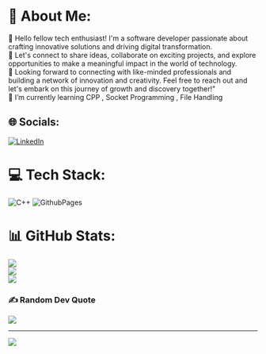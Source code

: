 # 💫 About Me:
🔭 Hello fellow tech enthusiast! I'm a software developer passionate about crafting innovative solutions and driving digital transformation. <br>👯 Let's connect to share ideas, collaborate on exciting projects, and explore opportunities to make a meaningful impact in the world of technology. <br>🤝 Looking forward to connecting with like-minded professionals and building a network of innovation and creativity. Feel free to reach out and let's embark on this journey of growth and discovery together!"<br>🌱 I’m currently learning CPP , Socket Programming , File Handling<br>


## 🌐 Socials:
[![LinkedIn](https://img.shields.io/badge/LinkedIn-%230077B5.svg?logo=linkedin&logoColor=white)](https://linkedin.com/in/akshadatupe) 

# 💻 Tech Stack:
![C++](https://img.shields.io/badge/c++-%2300599C.svg?style=for-the-badge&logo=c%2B%2B&logoColor=white) ![GithubPages](https://img.shields.io/badge/github%20pages-121013?style=for-the-badge&logo=github&logoColor=white)
# 📊 GitHub Stats:
![](https://github-readme-stats.vercel.app/api?username=AkshadaTupe&theme=default&hide_border=true&include_all_commits=false&count_private=false)<br/>
![](https://github-readme-streak-stats.herokuapp.com/?user=AkshadaTupe&theme=default&hide_border=true)<br/>
![](https://github-readme-stats.vercel.app/api/top-langs/?username=AkshadaTupe&theme=default&hide_border=true&include_all_commits=false&count_private=false&layout=compact)

### ✍️ Random Dev Quote
![](https://quotes-github-readme.vercel.app/api?type=horizontal&theme=light)

---
[![](https://visitcount.itsvg.in/api?id=AkshadaTupe&icon=5&color=1)](https://visitcount.itsvg.in)
